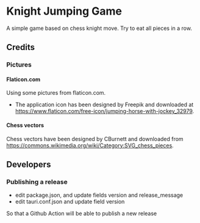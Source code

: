 # Knight Jumping Game

A simple game based on chess knight move.
Try to eat all pieces in a row.

## Credits

### Pictures

#### Flaticon.com

Using some pictures from flaticon.com.

* The application icon has been designed by Freepik and downloaded at https://www.flaticon.com/free-icon/jumping-horse-with-jockey_32979.

#### Chess vectors

Chess vectors have been designed by CBurnett and downloaded from https://commons.wikimedia.org/wiki/Category:SVG_chess_pieces.

## Developers

### Publishing a release

* edit package.json, and update fields version and release_message
* edit tauri.conf.json and update field version

So that a Github Action will be able to publish a new release